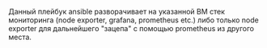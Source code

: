 Данный плейбук ansible разворачивает на указанной ВМ стек мониторинга (node exporter, grafana, prometheus etc.) либо только node exporter для дальнейшего "зацепа" с помощью prometheus из другого места.
